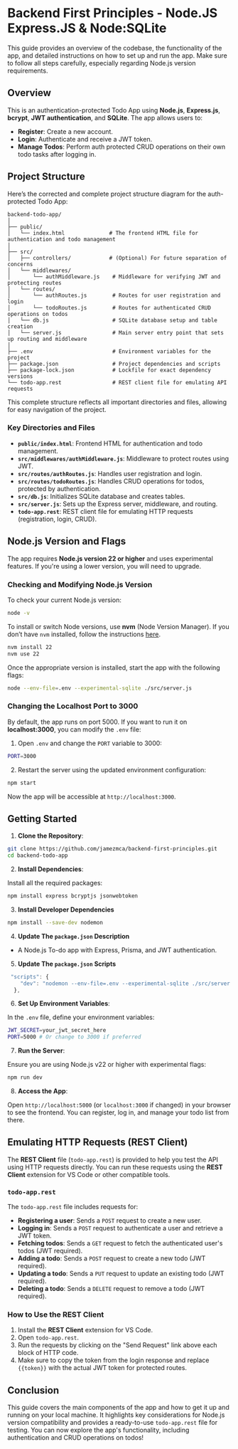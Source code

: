 # Backend First Principles - Node.JS Express.JS & Node:SQLite

This guide provides an overview of the codebase, the functionality of the app, and detailed instructions on how to set up and run the app. Make sure to follow all steps carefully, especially regarding Node.js version requirements.

## Overview

This is an authentication-protected Todo App using **Node.js**, **Express.js**, **bcrypt**, **JWT authentication**, and **SQLite**. The app allows users to:
- **Register**: Create a new account.
- **Login**: Authenticate and receive a JWT token.
- **Manage Todos**: Perform auth protected CRUD operations on their own todo tasks after logging in.

## Project Structure

Here’s the corrected and complete project structure diagram for the auth-protected Todo App:

```
backend-todo-app/
│
├── public/
│   └── index.html              # The frontend HTML file for authentication and todo management
│
├── src/
│   ├── controllers/            # (Optional) For future separation of concerns
│   └── middlewares/
│       └── authMiddleware.js    # Middleware for verifying JWT and protecting routes
│   └── routes/
│       └── authRoutes.js        # Routes for user registration and login
│       └── todoRoutes.js        # Routes for authenticated CRUD operations on todos
│   └── db.js                    # SQLite database setup and table creation
│   └── server.js                # Main server entry point that sets up routing and middleware
│
├── .env                         # Environment variables for the project
├── package.json                 # Project dependencies and scripts
├── package-lock.json            # Lockfile for exact dependency versions
└── todo-app.rest                # REST client file for emulating API requests
```

This complete structure reflects all important directories and files, allowing for easy navigation of the project.

### Key Directories and Files

- **`public/index.html`**: Frontend HTML for authentication and todo management.
- **`src/middlewares/authMiddleware.js`**: Middleware to protect routes using JWT.
- **`src/routes/authRoutes.js`**: Handles user registration and login.
- **`src/routes/todoRoutes.js`**: Handles CRUD operations for todos, protected by authentication.
- **`src/db.js`**: Initializes SQLite database and creates tables.
- **`src/server.js`**: Sets up the Express server, middleware, and routing.
- **`todo-app.rest`**: REST client file for emulating HTTP requests (registration, login, CRUD).

## Node.js Version and Flags

The app requires **Node.js version 22 or higher** and uses experimental features. If you're using a lower version, you will need to upgrade.

### Checking and Modifying Node.js Version

To check your current Node.js version:

```bash
node -v
```

To install or switch Node versions, use **nvm** (Node Version Manager). If you don’t have `nvm` installed, follow the instructions [here](https://github.com/nvm-sh/nvm).

```bash
nvm install 22
nvm use 22
```

Once the appropriate version is installed, start the app with the following flags:

```bash
node --env-file=.env --experimental-sqlite ./src/server.js
```

### Changing the Localhost Port to 3000

By default, the app runs on port 5000. If you want to run it on **localhost:3000**, you can modify the `.env` file:

1. Open `.env` and change the `PORT` variable to 3000:

```bash
PORT=3000
```

2. Restart the server using the updated environment configuration:

```bash
npm start
```

Now the app will be accessible at `http://localhost:3000`.

## Getting Started

1. **Clone the Repository**:

```bash
git clone https://github.com/jamezmca/backend-first-principles.git
cd backend-todo-app
```

2. **Install Dependencies**:

Install all the required packages:

```bash
npm install express bcryptjs jsonwebtoken
```

3. **Install Developer Dependencies**
```bash
npm install --save-dev nodemon
```

4. **Update The `package.json` Description**
 - A Node.js To-do app with Express, Prisma, and JWT authentication.

5. **Update The `package.json` Scripts**

```javascript
 "scripts": {
    "dev": "nodemon --env-file=.env --experimental-sqlite ./src/server.js",
  },
```

6. **Set Up Environment Variables**:

In the `.env` file, define your environment variables:

```bash
JWT_SECRET=your_jwt_secret_here
PORT=5000 # Or change to 3000 if preferred
```

7. **Run the Server**:

Ensure you are using Node.js v22 or higher with experimental flags:

```bash
npm run dev
```

8. **Access the App**:

Open `http://localhost:5000` (or `localhost:3000` if changed) in your browser to see the frontend. You can register, log in, and manage your todo list from there.

## Emulating HTTP Requests (REST Client)

The **REST Client** file (`todo-app.rest`) is provided to help you test the API using HTTP requests directly. You can run these requests using the **REST Client** extension for VS Code or other compatible tools.

### `todo-app.rest`

The `todo-app.rest` file includes requests for:
- **Registering a user**: Sends a `POST` request to create a new user.
- **Logging in**: Sends a `POST` request to authenticate a user and retrieve a JWT token.
- **Fetching todos**: Sends a `GET` request to fetch the authenticated user's todos (JWT required).
- **Adding a todo**: Sends a `POST` request to create a new todo (JWT required).
- **Updating a todo**: Sends a `PUT` request to update an existing todo (JWT required).
- **Deleting a todo**: Sends a `DELETE` request to remove a todo (JWT required).

### How to Use the REST Client

1. Install the **REST Client** extension for VS Code.
2. Open `todo-app.rest`.
3. Run the requests by clicking on the "Send Request" link above each block of HTTP code.
4. Make sure to copy the token from the login response and replace `{{token}}` with the actual JWT token for protected routes.

## Conclusion

This guide covers the main components of the app and how to get it up and running on your local machine. It highlights key considerations for Node.js version compatibility and provides a ready-to-use `todo-app.rest` file for testing. You can now explore the app's functionality, including authentication and CRUD operations on todos!